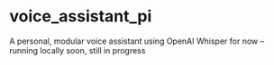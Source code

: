 # voice_assistant_pi
A personal, modular voice assistant using OpenAI Whisper for now – running locally soon, still in progress
